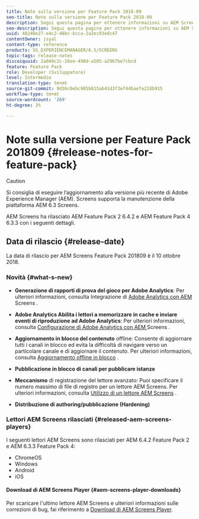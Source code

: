 ```yaml
---
title: Note sulla versione per Feature Pack 2018-09
seo-title: Note sulla versione per Feature Pack 2018-09
description: Segui questa pagina per ottenere informazioni su AEM Screens Feature Pack 201809 rilasciato il 10 ottobre 2018.
seo-description: Segui questa pagina per ottenere informazioni su AEM Screens Feature Pack 201809 rilasciato il 10 ottobre 2018.
uuid: 48240e27-e4c2-48bc-bcca-2a2ec93edc47
contentOwner: jsyal
content-type: reference
products: SG_EXPERIENCEMANAGER/6.5/SCREENS
topic-tags: release-notes
discoiquuid: 2a049c2c-26ee-498d-a505-a2967be7cbcd
feature: Feature Pack
role: Developer (Sviluppatore)
level: Intermedio
translation-type: tm+mt
source-git-commit: 9d36c0ebc985b815ab41d3f3ef44baefa22db915
workflow-type: tm+mt
source-wordcount: '269'
ht-degree: 3%

---
```



# Note sulla versione per Feature Pack 201809 {#release-notes-for-feature-pack}

>[!CAUTION]
>
>Si consiglia di eseguire l’aggiornamento alla versione più recente di Adobe Experience Manager (AEM). Screens supporta la manutenzione della piattaforma AEM 6.3 Screens.

AEM Screens ha rilasciato AEM Feature Pack 2 6.4.2 e AEM Feature Pack 4 6.3.3 con i seguenti dettagli.

## Data di rilascio {#release-date}

La data di rilascio per AEM Screens Feature Pack 201809 è il 10 ottobre 2018.

### Novità {#what-s-new}

* **Generazione di rapporti di prova del gioco per Adobe Analytics**: Per ulteriori informazioni, consulta Integrazione di  [Adobe Analytics con AEM ](adobe-analytics-integration-aem-screens.md) Screens .

* **Adobe Analytics Abilita i lettori a memorizzare in cache e inviare eventi di riproduzione ad Adobe Analytics**: Per ulteriori informazioni, consulta  [Configurazione di Adobe Analytics con AEM ](configuring-adobe-analytics-aem-screens.md) Screens .

* **Aggiornamento in blocco del contenuto** offline: Consente di aggiornare tutti i canali in blocco ed evita la difficoltà di navigare verso un particolare canale e di aggiornare il contenuto. Per ulteriori informazioni, consulta [Aggiornamento offline in blocco](bulk-offline-update.md) .

* **Pubblicazione in blocco di canali per pubblicare istanze**
* **Meccanismo** di registrazione del lettore avanzato: Puoi specificare il numero massimo di file di registro per un lettore AEM Screens. Per ulteriori informazioni, consulta [Utilizzo di un lettore AEM Screens](working-with-screens-player.md) .

* **Distribuzione di authoring/pubblicazione (Hardening)**

### Lettori AEM Screens rilasciati {#released-aem-screens-players}

I seguenti lettori AEM Screens sono rilasciati per AEM 6.4.2 Feature Pack 2 e AEM 6.3.3 Feature Pack 4:

* ChromeOS
* Windows
* Android
* iOS

#### Download di AEM Screens Player {#aem-screens-player-downloads}

Per scaricare l&#39;ultimo lettore AEM Screens e ulteriori informazioni sulle correzioni di bug, fai riferimento a [Download di AEM Screens Player](https://download.macromedia.com/screens/).
